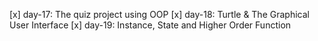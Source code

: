 [x] day-17: The quiz project using OOP
[x] day-18: Turtle & The Graphical User Interface
[x] day-19: Instance, State and Higher Order Function
